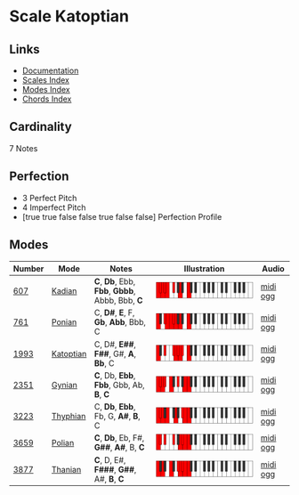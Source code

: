 # Scale Katoptian

## Links

- [Documentation](index.md)
- [Scales Index](Scales.md)
- [Modes Index](Modes.md)
- [Chords Index](Chords.md)

## Cardinality

7 Notes

## Perfection

- 3 Perfect Pitch
- 4 Imperfect Pitch
- [true true false false true false false] Perfection Profile

## Modes

| Number | Mode | Notes | Illustration | Audio |
|--------|------|-------|--------------|-------|
| [607](https://ianring.com/musictheory/scales/607) | [Kadian](ModeKadian.md) | **C**, **Db**, Ebb, **Fbb**, **Gbbb**, Abbb, Bbb, **C** | ![CNaturalKadian](ModeCNaturalKadian.png) | [midi](ModeCNaturalKadian.mid) [ogg](ModeCNaturalKadian.ogg) | 
| [761](https://ianring.com/musictheory/scales/761) | [Ponian](ModePonian.md) | C, **D#**, **E**, F, **Gb**, **Abb**, Bbb, C | ![CNaturalPonian](ModeCNaturalPonian.png) | [midi](ModeCNaturalPonian.mid) [ogg](ModeCNaturalPonian.ogg) | 
| [1993](https://ianring.com/musictheory/scales/1993) | [Katoptian](ModeKatoptian.md) | C, D#, **E##**, **F##**, G#, **A**, **Bb**, C | ![CNaturalKatoptian](ModeCNaturalKatoptian.png) | [midi](ModeCNaturalKatoptian.mid) [ogg](ModeCNaturalKatoptian.ogg) | 
| [2351](https://ianring.com/musictheory/scales/2351) | [Gynian](ModeGynian.md) | **C**, Db, **Ebb**, **Fbb**, Gbb, Ab, **B**, **C** | ![CNaturalGynian](ModeCNaturalGynian.png) | [midi](ModeCNaturalGynian.mid) [ogg](ModeCNaturalGynian.ogg) | 
| [3223](https://ianring.com/musictheory/scales/3223) | [Thyphian](ModeThyphian.md) | C, **Db**, **Ebb**, Fb, G, **A#**, **B**, C | ![CNaturalThyphian](ModeCNaturalThyphian.png) | [midi](ModeCNaturalThyphian.mid) [ogg](ModeCNaturalThyphian.ogg) | 
| [3659](https://ianring.com/musictheory/scales/3659) | [Polian](ModePolian.md) | **C**, **Db**, Eb, F#, **G##**, **A#**, B, **C** | ![CNaturalPolian](ModeCNaturalPolian.png) | [midi](ModeCNaturalPolian.mid) [ogg](ModeCNaturalPolian.ogg) | 
| [3877](https://ianring.com/musictheory/scales/3877) | [Thanian](ModeThanian.md) | **C**, D, E#, **F###**, **G##**, A#, **B**, **C** | ![CNaturalThanian](ModeCNaturalThanian.png) | [midi](ModeCNaturalThanian.mid) [ogg](ModeCNaturalThanian.ogg) | 
